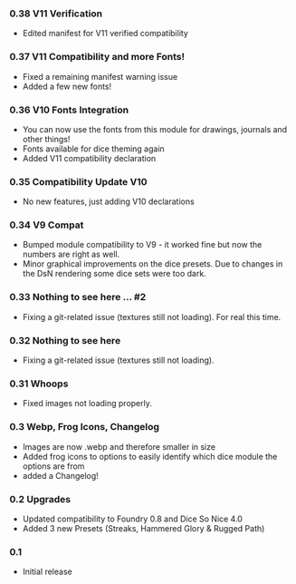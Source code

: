 ### 0.38 V11 Verification
- Edited manifest for V11 verified compatibility

### 0.37 V11 Compatibility and more Fonts!
- Fixed a remaining manifest warning issue
- Added a few new fonts!

### 0.36 V10 Fonts Integration
- You can now use the fonts from this module for drawings, journals and other things!
- Fonts available for dice theming again
- Added V11 compatibility declaration

### 0.35 Compatibility Update V10
- No new features, just adding V10 declarations

### 0.34 V9 Compat
- Bumped module compatibility to V9 - it worked fine but now the numbers are right as well.
- Minor graphical improvements on the dice presets. Due to changes in the DsN rendering some dice sets were too dark. 

### 0.33 Nothing to see here ... #2
- Fixing a git-related issue (textures still not loading). For real this time. 
 
### 0.32 Nothing to see here
- Fixing a git-related issue (textures still not loading).
 
### 0.31 Whoops
- Fixed images not loading properly.

### 0.3 Webp, Frog Icons, Changelog
- Images are now .webp and therefore smaller in size
- Added frog icons to options to easily identify which dice module the options are from
- added a Changelog!

### 0.2 Upgrades
- Updated compatibility to Foundry 0.8 and Dice So Nice 4.0
- Added 3 new Presets (Streaks, Hammered Glory & Rugged Path)

### 0.1
- Initial release
